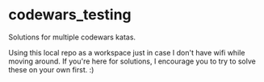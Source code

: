 # codewars_testing

Solutions for multiple codewars katas.

Using this local repo as a workspace just in case I don't have wifi while moving around. If you're here for solutions, I encourage you to try to solve these on your own first. :)
